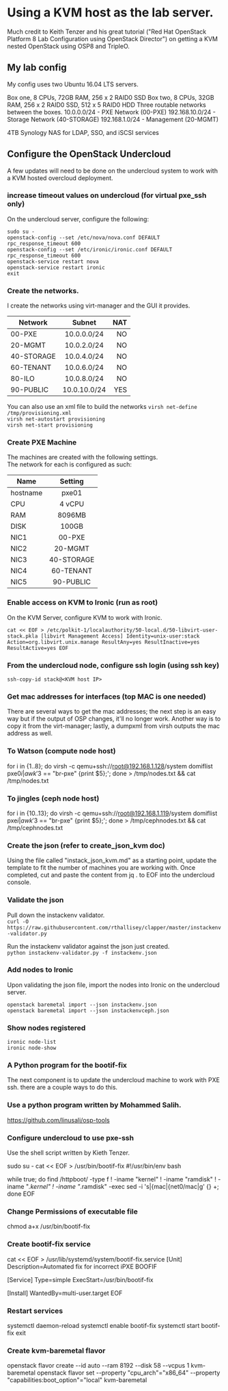 # Using a KVM host as the lab server.

Much credit to Keith Tenzer and his great tutorial ("Red Hat OpenStack Platform 8 Lab Configuration using OpenStack Director") on getting a KVM nested OpenStack using OSP8 and TripleO.

## My lab config

My config uses two Ubuntu 16.04 LTS servers.  

Box one, 8 CPUs, 72GB RAM, 256 x 2 RAID0 SSD
Box two, 8 CPUs, 32GB RAM, 256 x 2 RAID0 SSD, 512 x 5 RAID0 HDD
Three routable networks between the boxes.
10.0.0.0/24 - PXE Network (00-PXE)
192.168.10.0/24 - Storage Network (40-STORAGE)
192.168.1.0/24 - Management (20-MGMT)

4TB Synology NAS for LDAP, SSO, and iSCSI services

## Configure the OpenStack Undercloud

A few updates will need to be done on the undercloud system to work with a KVM hosted overcloud deployment.

### increase timeout values on undercloud (for virtual pxe_ssh only)

On the undercloud server, configure the following:

`sudo su -`  
`openstack-config --set /etc/nova/nova.conf DEFAULT rpc_response_timeout 600`  
`openstack-config --set /etc/ironic/ironic.conf DEFAULT rpc_response_timeout 600`  
`openstack-service restart nova`  
`openstack-service restart ironic`  
`exit`

### Create the networks.

I create the networks using virt-manager and the GUI it provides.

| Network        | Subnet           | NAT  |
| ------------- |:-------------:| -----:|
| 00-PXE      | 10.0.0.0/24 | NO |
| 20-MGMT      | 10.0.2.0/24       |   NO |
| 40-STORAGE | 10.0.4.0/24       |    NO |
| 60-TENANT      | 10.0.6.0/24  | NO |
| 80-ILO      | 10.0.8.0/24       |   NO |
| 90-PUBLIC | 10.0.10.0/24       |    YES |

You can also use an xml file to build the networks
`virsh net-define /tmp/provisioning.xml`  
`virsh net-autostart provisioning`  
`virsh net-start provisioning`  

### Create PXE Machine

The machines are created with the following settings.  
The network for each is configured as such:

| Name        | Setting           |
| ------------- |:-------------:|
| hostname      | pxe01 |
| CPU      | 4 vCPU      |   
| RAM | 8096MB      |   
| DISK      | 100GB |
| NIC1      | 00-PXE |
| NIC2      | 20-MGMT      |  
| NIC3      | 40-STORAGE |
| NIC4      | 60-TENANT      |   
| NIC5      | 90-PUBLIC |



### Enable access on KVM to Ironic (run as root)

On the KVM Server, configure KVM to work with Ironic.

`cat << EOF > /etc/polkit-1/localauthority/50-local.d/50-libvirt-user-stack.pkla
[libvirt Management Access]
Identity=unix-user:stack
Action=org.libvirt.unix.manage
ResultAny=yes
ResultInactive=yes
ResultActive=yes
EOF`

### From the undercloud node, configure ssh login (using ssh key)

`ssh-copy-id stack@<KVM host IP>`

### Get mac addresses for interfaces (top MAC is one needed)
There are several ways to get the mac addresses; the next step is an easy way but if the output of OSP changes, it'll no longer work. Another way is to copy it from the virt-manager; lastly, a dumpxml from virsh outputs the mac address as well.

### To Watson (compute node host)
for i in {1..8}; do virsh -c qemu+ssh://root@192.168.1.128/system domiflist pxe0$i | awk '$3 == "br-pxe" {print $5};'; done > /tmp/nodes.txt && cat /tmp/nodes.txt

### To jingles (ceph node host)
for i in {10..13}; do virsh -c qemu+ssh://root@192.168.1.119/system domiflist pxe$i | awk '$3 == "br-pxe" {print $5};'; done > /tmp/cephnodes.txt && cat /tmp/cephnodes.txt


### Create the json (refer to create_json_kvm doc)
Using the file called "instack_json_kvm.md" as a starting point, update the template to fit the number of machines you are working with. Once completed, cut and paste the content from jq . to EOF into the undercloud console.

### Validate the json

Pull down the instackenv validator.   
`curl -O https://raw.githubusercontent.com/rthallisey/clapper/master/instackenv-validator.py`  

Run the instackenv validator against the json just created.   
`python instackenv-validator.py -f instackenv.json`  

### Add nodes to Ironic  
Upon validating the json file, import the nodes into Ironic on the undercloud server.

`openstack baremetal import --json instackenv.json`  
`openstack baremetal import --json instackenvceph.json`  

### Show nodes registered
`ironic node-list`  
`ironic node-show`  

### A Python program for the bootif-fix
The next component is to update the undercloud machine to work with PXE ssh. there are a couple ways to do this.

### Use a python program written by Mohammed Salih.
https://github.com/linusali/osp-tools

### Configure undercloud to use pxe-ssh
Use the shell script written by Kieth Tenzer.

sudo su -
cat << EOF > /usr/bin/bootif-fix
#!/usr/bin/env bash

while true;
        do find /httpboot/ -type f ! -iname "kernel" ! -iname "ramdisk" ! -iname "*.kernel" ! -iname "*.ramdisk" -exec sed -i 's|{mac|{net0/mac|g' {} +;
done
EOF

### Change Permissions of executable file
chmod a+x /usr/bin/bootif-fix


### Create bootif-fix service
cat << EOF > /usr/lib/systemd/system/bootif-fix.service
[Unit]
Description=Automated fix for incorrect iPXE BOOFIF

[Service]
Type=simple
ExecStart=/usr/bin/bootif-fix

[Install]
WantedBy=multi-user.target
EOF

### Restart services
systemctl daemon-reload
systemctl enable bootif-fix
systemctl start bootif-fix
exit

### Create kvm-baremetal flavor
openstack flavor create --id auto --ram 8192 --disk 58 --vcpus 1 kvm-baremetal
openstack flavor set --property "cpu_arch"="x86_64" --property "capabilities:boot_option"="local" kvm-baremetal
